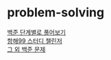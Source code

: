 # problem-solving

[백준 단계별로 풀어보기](https://github.com/shinjw4929/problem-solving/tree/main/%EB%B0%B1%EC%A4%80_%EB%8B%A8%EA%B3%84%EB%B3%84%EB%A1%9C_%ED%92%80%EC%96%B4%EB%B3%B4%EA%B8%B0)   
[항해99 스터디 챌린저](https://github.com/shinjw4929/problem-solving/tree/main/%ED%95%AD%ED%95%B499_%EC%B1%8C%EB%A6%B0%EC%A0%80)   
[그 외 백준 문제](https://github.com/shinjw4929/problem-solving/tree/main/%EB%B0%B1%EC%A4%80)   
